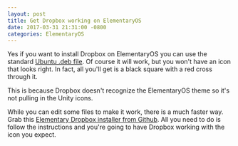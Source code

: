 ```yaml
---
layout: post
title: Get Dropbox working on ElementaryOS
date: 2017-03-31 21:31:00 -0800
categories: ElementaryOS
---
```


Yes if you want to install Dropbox on ElementaryOS you can use the standard [Ubuntu .deb file](https://www.dropbox.com/install-linux). Of course it will work, but you won't have an icon that looks right. In fact, all you'll get is a black square with a red cross through it.

This is because Dropbox doesn't recognize the ElementaryOS theme so it's not pulling in the Unity icons.

While you can edit some files to make it work, there is a much faster way. Grab this [Elementary Dropbox installer from Github](https://github.com/zant95/elementary-dropbox). All you need to do is follow the instructions and you're going to have Dropbox working with the icon you expect.
